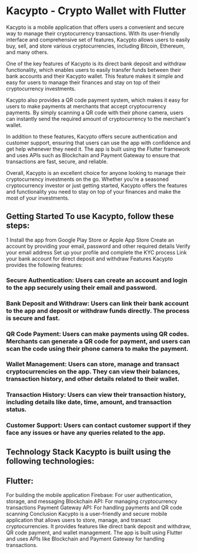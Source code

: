 # Kacypto - Crypto Wallet with Flutter
Kacypto is a mobile application that offers users a convenient and secure way to manage their cryptocurrency transactions. With its user-friendly interface and comprehensive set of features, Kacypto allows users to easily buy, sell, and store various cryptocurrencies, including Bitcoin, Ethereum, and many others.

One of the key features of Kacypto is its direct bank deposit and withdraw functionality, which enables users to easily transfer funds between their bank accounts and their Kacypto wallet. This feature makes it simple and easy for users to manage their finances and stay on top of their cryptocurrency investments.

Kacypto also provides a QR code payment system, which makes it easy for users to make payments at merchants that accept cryptocurrency payments. By simply scanning a QR code with their phone camera, users can instantly send the required amount of cryptocurrency to the merchant's wallet.

In addition to these features, Kacypto offers secure authentication and customer support, ensuring that users can use the app with confidence and get help whenever they need it. The app is built using the Flutter framework and uses APIs such as Blockchain and Payment Gateway to ensure that transactions are fast, secure, and reliable.

Overall, Kacypto is an excellent choice for anyone looking to manage their cryptocurrency investments on the go. Whether you're a seasoned cryptocurrency investor or just getting started, Kacypto offers the features and functionality you need to stay on top of your finances and make the most of your investments.

## Getting Started To use Kacypto, follow these steps:

1 Install the app from Google Play Store or Apple App Store Create an account by providing your email, password and other required details Verify your email address Set up your profile and complete the KYC process Link your bank account for direct deposit and withdraw Features Kacypto provides the following features:

### Secure Authentication: Users can create an account and login to the app securely using their email and password.

### Bank Deposit and Withdraw: Users can link their bank account to the app and deposit or withdraw funds directly. The process is secure and fast.

### QR Code Payment: Users can make payments using QR codes. Merchants can generate a QR code for payment, and users can scan the code using their phone camera to make the payment.

### Wallet Management: Users can store, manage and transact cryptocurrencies on the app. They can view their balances, transaction history, and other details related to their wallet.

### Transaction History: Users can view their transaction history, including details like date, time, amount, and transaction status.

### Customer Support: Users can contact customer support if they face any issues or have any queries related to the app.

## Technology Stack Kacypto is built using the following technologies:

## Flutter: 
For building the mobile application Firebase: For user authentication, storage, and messaging Blockchain API: For managing cryptocurrency transactions Payment Gateway API: For handling payments and QR code scanning Conclusion Kacypto is a user-friendly and secure mobile application that allows users to store, manage, and transact cryptocurrencies. It provides features like direct bank deposit and withdraw, QR code payment, and wallet management. The app is built using Flutter and uses APIs like Blockchain and Payment Gateway for handling transactions.